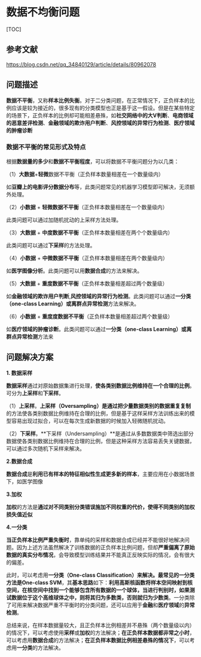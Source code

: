 # 数据不均衡问题

[TOC]



## 参考文献

https://blog.csdn.net/qq_34840129/article/details/80962078



## 问题描述

**数据不平衡**，又称**样本比例失衡**。对于二分类问题，在正常情况下，正负样本的比例应该是较为接近的，很多现有的分类模型也正是基于这一假设。但是在某些特定的场景下，正负样本的比例却可能相差悬殊，如**社交网络中的大V判断**、**电商领域的恶意差评检测**、**金融领域的欺诈用户判断**、**风控领域的异常行为检测**、**医疗领域的肿瘤诊断**

### **数据不平衡的常见形式及特点**

根据**数据量的多少**和**数据不平衡程度**，可以将数据不平衡问题分为以几类：

（1）**大数据**+**轻微**数据不平衡（正负样本数量相差在一个数量级内）

如**豆瓣上的电影评分数据分布**等，此类问题常见的机器学习模型即可解决，无须额外处理。

（2）**小数据** + **轻微数据不平衡**（正负样本数量相差在一个数量级内）

此类问题可以通过加随机扰动的上采样方法处理。

（3）**大数据** + **中度数据不平衡**（正负样本数量相差在两个个数量级内）

此类问题可以通过**下采样**的方法处理。

（4）**小数据** + **中微数据不平衡**（正负样本数量相差在两个数量级内）

如**医学图像分析**。此类问题可以用**数据合成**的方法来解决。

（5）**大数据** + **重度数据不平衡**（正负样本数量相差超过两个数量级）

如**金融领域的欺诈用户判断**,**风控领域的异常行为检测**。此类问题可以通过**一分类（one-class Learning）**或**离群点异常检测**方法来解决。

（6）**小数据** + **重度度数据不平衡**（正负样本数量相差超过两个数量级）

如**医疗领域的肿瘤诊断**。此类问题可以通过**一分类（one-class Learning）**或**离群点异常检测**方法来

## 问题解决方案

**1. 数据采样**

**数据采样**通过对原始数据集进行处理，**使各类别数据比例维持在一个合理的比例**。可分为**上采样**和**下采样**。

（1）**上采样**。**上采样（Oversampling）**是通过**把少量数据类别的数据重复复制**的方法使各类别数据比例维持在合理的比例，但是基于这样采样方法训练出来的模型容易出现过拟合，可以在每次生成新数据的时候加入轻微随机扰动。

（2）**下采样**。**下采样（Undersampling）**是通过从多数数据类中筛选出部分数据使各类别数据比例维持在合理的比例，但是这种采样方法容易丢失关键数据，可以通过多次随机下采样来解决。

**2.数据合成**

**数据合成**是**利用已有样本的特征相似性生成更多新的样本**，主要应用在小数据场景下，如医学图像

**3.加权**

**加权**的方法是**通过对不同类别分类错误施加不同权重的代价，使得不同类别的加权损失值近似**

**4.一分类**

**当正负样本比例严重失衡时**，靠单纯的采样和数据合成已经并不能很好地解决问题。因为上述方法虽然解决了训练数据的正负样本比例问题，但却**严重偏离了原始数据的真实分布情况**，会导致模型训练结果并不能真正反映实际的情况，会有很大的偏差。

此时，可以考虑用**一分类（One-class Classification）**来解决。最常见的一分类方法是**One-class SVM**，其**基本思路**如下：**利用高斯核函数将样本空间映射到核空间，在核空间中找到一个能够包含所有数据的一个球体，当进行判别时，如果测试数据位于这个高维球体之中，则将其归为多数类，否则就归为少数类**。一分类除了可用来解决数据严重不平衡时的分类问题，还可以应用于**金融**和**医疗领域**的**异常检测**。

总结来说，在样本数据量较大，且正负样本比例相差并不悬殊（两个数量级以内）的情况下，可以考虑使用**采样**或**加权**的方法解决；**在正负样本数据都非常之小时**，可以考虑用**数据合成**的方法解决；**在正负样本数据比例相差悬殊的情况下**，可以考虑用**一分类**的方法解决。

